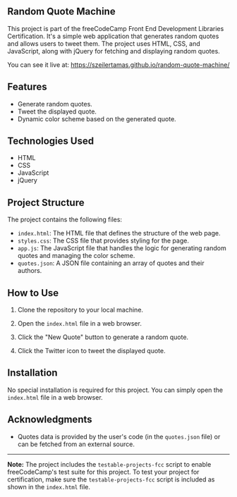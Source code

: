 ## Random Quote Machine

This project is part of the freeCodeCamp Front End Development Libraries Certification. It's a simple web application that generates random quotes and allows users to tweet them. The project uses HTML, CSS, and JavaScript, along with jQuery for fetching and displaying random quotes.

You can see it live at: https://szeilertamas.github.io/random-quote-machine/

## Features

- Generate random quotes.
- Tweet the displayed quote.
- Dynamic color scheme based on the generated quote.

## Technologies Used

- HTML
- CSS
- JavaScript
- jQuery

## Project Structure

The project contains the following files:

- `index.html`: The HTML file that defines the structure of the web page.
- `styles.css`: The CSS file that provides styling for the page.
- `app.js`: The JavaScript file that handles the logic for generating random quotes and managing the color scheme.
- `quotes.json`: A JSON file containing an array of quotes and their authors.

## How to Use

1. Clone the repository to your local machine.

2. Open the `index.html` file in a web browser.

3. Click the "New Quote" button to generate a random quote.

4. Click the Twitter icon to tweet the displayed quote.

## Installation

No special installation is required for this project. You can simply open the `index.html` file in a web browser.

## Acknowledgments

- Quotes data is provided by the user's code (in the `quotes.json` file) or can be fetched from an external source.

---

**Note:** The project includes the `testable-projects-fcc` script to enable freeCodeCamp's test suite for this project. To test your project for certification, make sure the `testable-projects-fcc` script is included as shown in the `index.html` file.
